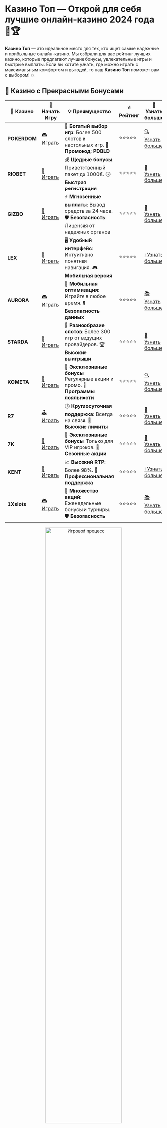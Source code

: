 # Казино Топ — Открой для себя лучшие онлайн-казино 2024 года 🎰🏆

**Казино Топ** — это идеальное место для тех, кто ищет самые надежные и прибыльные онлайн-казино. Мы собрали для вас рейтинг лучших казино, которые предлагают лучшие бонусы, увлекательные игры и быстрые выплаты. Если вы хотите узнать, где можно играть с максимальным комфортом и выгодой, то наш **Казино Топ** поможет вам с выбором! 💥

## 🌟 Казино с Прекрасными Бонусами

| 🎲 **Казино** | 🔗 **Начать Игру** | 💡 **Преимущество** | ⭐ **Рейтинг** | 🔗 **Узнать больше** |
|--------------|---------------------|---------------------|----------------|----------------------|
| **POKERDOM**  | [🎮 Играть](https://brandplay.link/4k77v2yx) | 🎉 **Богатый выбор игр**: Более 500 слотов и настольных игр. 🎁 **Промокод**: **PDBLD** | ⭐⭐⭐⭐⭐ | [🔍 Узнать больше](https://brandplay.link/4k77v2yx) |
| **RIOBET**    | [🎰 Играть](https://brandplay.link/7xBLTPyj) | 💰 **Щедрые бонусы**: Приветственный пакет до 1000€. 🕒 **Быстрая регистрация** | ⭐⭐⭐⭐⭐ | [📖 Узнать больше](https://brandplay.link/7xBLTPyj) |
| **GIZBO**     | [🎲 Играть](https://brandplay.link/bprXw4YV) | ⚡ **Мгновенные выплаты**: Вывод средств за 24 часа. 🛡️ **Безопасность**: Лицензия от надежных органов | ⭐⭐⭐⭐⭐ | [📝 Узнать больше](https://brandplay.link/bprXw4YV) |
| **LEX**       | [🤑 Играть](https://brandplay.link/zW4hdDFV) | 🖥️ **Удобный интерфейс**: Интуитивно понятная навигация. 🎮 **Мобильная версия** | ⭐⭐⭐⭐⭐ | [ℹ️ Узнать больше](https://brandplay.link/zW4hdDFV) |
| **AURORA**    | [🎮 Играть](https://10trafic-stat2.com/click/668546556bcc6313411604bd/6766/13032/subaccount) | 📱 **Мобильная оптимизация**: Играйте в любое время. 🔒 **Безопасность данных** | ⭐⭐⭐⭐⭐ | [📚 Узнать больше](https://10trafic-stat2.com/click/668546556bcc6313411604bd/6766/13032/subaccount) |
| **STARDА**    | [🎯 Играть](https://brandplay.link/fB7xwRFL) | 🎰 **Разнообразие слотов**: Более 300 игр от ведущих провайдеров. 🏆 **Высокие выигрыши** | ⭐⭐⭐⭐⭐ | [🔎 Узнать больше](https://brandplay.link/fB7xwRFL) |
| **KOMETA**    | [🎰 Играть](https://brandplay.link/8ZymQJV8) | 🎁 **Эксклюзивные бонусы**: Регулярные акции и промо. 🔄 **Программы лояльности** | ⭐⭐⭐⭐⭐ | [🔍 Узнать больше](https://brandplay.link/8ZymQJV8) |
| **R7**        | [🕹️ Играть](https://brandplay.link/bMd3Yjsw) | 🕒 **Круглосуточная поддержка**: Всегда на связи. 💸 **Высокие лимиты** | ⭐⭐⭐⭐⭐ | [📖 Узнать больше](https://brandplay.link/bMd3Yjsw) |
| **7K**        | [🎲 Играть](https://brandplay.link/BvQyFShp) | 🌟 **Эксклюзивные бонусы**: Только для VIP игроков. 🎉 **Сезонные акции** | ⭐⭐⭐⭐⭐ | [📝 Узнать больше](https://brandplay.link/BvQyFShp) |
| **KENT**      | [🤑 Играть](https://brandplay.link/Fv2WP3js) | 📈 **Высокий RTP**: Более 98%. 💼 **Профессиональная поддержка** | ⭐⭐⭐⭐⭐ | [ℹ️ Узнать больше](https://brandplay.link/Fv2WP3js) |
| **1Xslots**   | [🎮 Играть](https://brandplay.link/hSB1khtr) | 🎉 **Множество акций**: Еженедельные бонусы и турниры. 🛡️ **Безопасность** | ⭐⭐⭐⭐⭐ | [📚 Узнать больше](https://brandplay.link/hSB1khtr) |

<div align="center"> <img src="https://i.pinimg.com/originals/1d/b3/25/1db325483acbe642c6d4e6fdd73a4988.gif" alt="Игровой процесс" width="70%"> </div>
---

## 🚀 Быстрые Выигрыши и Поддержка

| 🎲 **Казино** | 🔗 **Начать Игру** | 💡 **Преимущество** | ⭐ **Рейтинг** | 🔗 **Узнать больше** |
|--------------|---------------------|---------------------|----------------|----------------------|
| **GAMA**      | [🎯 Играть](https://brandplay.link/j6NMKsDz) | 🔍 **Интуитивный интерфейс**: Легкость использования. 🏅 **Престижные турниры** | ⭐⭐⭐⭐☆ | [🔎 Узнать больше](https://brandplay.link/j6NMKsDz) |
| **ONION**     | [🎰 Играть](https://brandplay.link/zBGRVpQ9) | 🤑 **Низкие ставки**: Идеально для начинающих. 🔄 **Быстрые выводы** | ⭐⭐⭐⭐☆ | [🔍 Узнать больше](https://brandplay.link/zBGRVpQ9) |
| **ЧЕМПИОН**   | [🕹️ Играть](https://temon-gter.cfd/go/lRq?p80412p304504pcc44t17455) | 🏅 **Лояльная программа**: Награды за активность. 🎁 **Ежемесячные бонусы** | ⭐⭐⭐⭐☆ | [📖 Узнать больше](https://temon-gter.cfd/go/lRq?p80412p304504pcc44t17455) |
| **VAVADA**    | [🎲 Играть](https://vavadapartner.pro/?promo=ea5c9275-6854-4505-94fc-95ab18221945-linkb2) | 🚀 **Быстрая регистрация**: Начните играть мгновенно. 🔐 **Безопасные транзакции** | ⭐⭐⭐⭐☆ | [📝 Узнать больше](https://vavadapartner.pro/?promo=ea5c9275-6854-4505-94fc-95ab18221945-linkb2) |
| **FRIENDS**   | [🤑 Играть](https://gofriends.mba/linkb2) | 🤝 **Социальные игры**: Играйте с друзьями. 🌐 **Мультиплатформенность** | ⭐⭐⭐⭐☆ | [ℹ️ Узнать больше](https://gofriends.mba/linkb2) |
| **1WIN**      | [🎮 Играть](https://brandplay.link/smXVpBbG) | 🏆 **Спортивные ставки**: Широкий выбор видов спорта. 💵 **Высокие коэффициенты** | ⭐⭐⭐⭐☆ | [📚 Узнать больше](https://brandplay.link/smXVpBbG) |
| **DRIP**      | [🎯 Играть](https://drp-ircp01.com/c07e6a3db) | 🌐 **Инновационные игры**: Новейшие игровые технологии. 🛡️ **Высокая безопасность** | ⭐⭐⭐⭐☆ | [🔎 Узнать больше](https://drp-ircp01.com/c07e6a3db) |
| **JOYCASINO** | [🎰 Играть](https://rpc30.call2me.pro/?/ru/registration?apkpop=0&partner=p24970p3291217pc98f) | 🎁 **Приятные бонусы**: Ежедневные акции и подарки. 🕹️ **Разнообразие игр** | ⭐⭐⭐⭐☆ | [🔍 Узнать больше](https://rpc30.call2me.pro/?/ru/registration?apkpop=0&partner=p24970p3291217pc98f) |
| **PLAYFORTUNA** | [🎮 Играть](https://fortunapromo.net/alt/playfortuna/registration?0dc4a9362a71feb7e3f165fb8e766f70) | 🎉 **Регулярные акции**: Бонусы, фриспины и многое другое. 🏅 **Турниры** | ⭐⭐⭐⭐☆ | [📚 Узнать больше](https://fortunapromo.net/alt/playfortuna/registration?0dc4a9362a71feb7e3f165fb8e766f70) |
| **SYKAA**     | [🤑 Играть](https://s-two-way.com/?source=linkb2&pid=30697) | 💸 **Доступные ставки**: Идеально для новичков. 🎁 **Щедрые бонусы** | ⭐⭐⭐⭐☆ | [🔍 Узнать больше](https://s-two-way.com/?source=linkb2&pid=30697) |

<div align="center"> <img src="https://i.pinimg.com/originals/1d/b3/25/1db325483acbe642c6d4e6fdd73a4988.gif" alt="Игровой процесс" width="70%"> </div>

![Казино Топ](https://i.pinimg.com/originals/a9/29/6e/a9296ea1cf6a7c20a985e593451f0323.png)

## Почему стоит выбрать казино из **Казино Топ**? 🤔

Выбор правильного онлайн-казино — это ключ к успешному и приятному игровому процессу. Наш **Казино Топ** включает в себя лучшие платформы, которые гарантируют безопасность, честность и разнообразие игр. Мы поможем вам сделать правильный выбор, основываясь на актуальных рейтингах и реальных отзывах игроков.

### Преимущества выбора казино из **Казино Топ**:

- **Бонусы и акции**: Участие в самых выгодных бонусных программах и акциях.
- **Надежность и безопасность**: Все казино в нашем списке имеют лицензии и используют современные системы защиты.
- **Разнообразие игр**: От классических слотов до уникальных живых игр — все для вашего удовольствия.
- **Простота вывода средств**: Быстрые и удобные способы вывода денег на ваш счёт.

## Как выбрать казино в **Казино Топ**? 🏅

### 1. **Рейтинг и отзывы игроков**

Прежде чем выбрать онлайн-казино, обратите внимание на рейтинг и отзывы других игроков. Мы собрали все необходимые данные, чтобы вы могли выбрать платформу, которая соответствует вашим предпочтениям.

### 2. **Бонусы и акции**

Каждое казино из **Казино Топ** предлагает разнообразные бонусы, такие как бездепозитные бонусы, фриспины и щедрые акции для новых и постоянных игроков. Эти бонусы могут значительно увеличить ваши шансы на выигрыш.

### 3. **Выбор игр**

Все казино в нашем рейтинге предлагают широкий выбор игр, включая слоты, рулетку, покер и живые казино. Вы обязательно найдёте что-то по своему вкусу.

### 4. **Методы пополнения и вывода средств**

Казино из **Казино Топ** обеспечивают удобные способы пополнения счёта и вывода средств, включая банковские карты, электронные кошельки и криптовалюту. Всё это делает игровой процесс простым и удобным.

## Рейтинг лучших казино 2024 года 🎯

Ниже приведен список казино, которые заслуженно занимают места в нашем **Казино Топ** на 2024 год:

| Казино              | Бонус за регистрацию | Оценка игроков | Популярные игры         |
|---------------------|----------------------|----------------|-------------------------|
| **Pokerdom**         | 100% до 15 000 ₽      | ⭐⭐⭐⭐⭐         | Слоты, Покер, Рулетка    |
| **Riobet**           | 50 фриспинов          | ⭐⭐⭐⭐⭐         | Слоты, Лайв Казино      |
| **Gizbo**            | 200% до 10 000 ₽      | ⭐⭐⭐⭐          | Слоты, Рулетка, Лото    |
| **LEX**              | 100 фриспинов         | ⭐⭐⭐⭐⭐         | Слоты, Рулетка, Покер   |
| **Aurora**           | Бонус 50% на депозит  | ⭐⭐⭐⭐          | Слоты, Лайв Казино      |
| **Starda**           | 30 фриспинов          | ⭐⭐⭐⭐⭐         | Слоты, Рулетка          |
| **Kometa**           | 100% на первый депозит| ⭐⭐⭐⭐⭐         | Слоты, Рулетка          |
| **R7**               | 150% до 20 000 ₽      | ⭐⭐⭐⭐          | Слоты, Покер, Лайв Казино|
| **7K**               | 50 фриспинов          | ⭐⭐⭐⭐          | Слоты, Лайв Казино      |
| **Kent**             | 100% на депозит       | ⭐⭐⭐⭐⭐         | Слоты, Рулетка          |

## Особенности казино из **Казино Топ** 🔥

- **Высокий рейтинг безопасности**: Все казино в нашем списке имеют лицензии и используют надежные методы защиты личных данных игроков.
- **Разнообразие бонусов**: Вы можете рассчитывать на бездепозитные бонусы, фриспины, а также бонусы на депозит.
- **Легкость вывода средств**: Платформы предлагают быстрые и удобные способы вывода средств, что повышает комфорт игроков.
- **Служба поддержки**: Все казино из **Казино Топ** предоставляют качественную службу поддержки 24/7, что гарантирует оперативную помощь.

## Заключение 🏅

Если вы хотите играть в проверенные и выгодные онлайн-казино, наш **Казино Топ** поможет вам найти идеальное место для азартных развлечений. Выберите казино, которое соответствует вашим предпочтениям, и наслаждайтесь безопасной игрой с бонусами и отличными условиями. Удачи в игре! 🎉💸

Играйте с удовольствием и выигрывайте! 🍀
